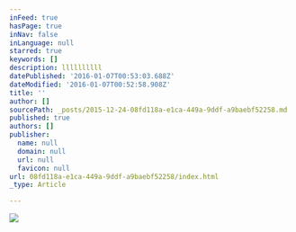 ```yaml
---
inFeed: true
hasPage: true
inNav: false
inLanguage: null
starred: true
keywords: []
description: llllllllll
datePublished: '2016-01-07T00:53:03.688Z'
dateModified: '2016-01-07T00:52:58.908Z'
title: ''
author: []
sourcePath: _posts/2015-12-24-08fd118a-e1ca-449a-9ddf-a9baebf52258.md
published: true
authors: []
publisher:
  name: null
  domain: null
  url: null
  favicon: null
url: 08fd118a-e1ca-449a-9ddf-a9baebf52258/index.html
_type: Article

---
```

![](https://the-grid-user-content.s3-us-west-2.amazonaws.com/c7eb2793-fd8b-4f4d-b015-8c27500c6a96.jpg)